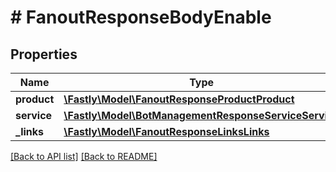 # # FanoutResponseBodyEnable

## Properties

Name | Type | Description | Notes
------------ | ------------- | ------------- | -------------
**product** | [**\Fastly\Model\FanoutResponseProductProduct**](FanoutResponseProductProduct.md) |  | [optional] 
**service** | [**\Fastly\Model\BotManagementResponseServiceService**](BotManagementResponseServiceService.md) |  | [optional] 
**_links** | [**\Fastly\Model\FanoutResponseLinksLinks**](FanoutResponseLinksLinks.md) |  | [optional] 


[[Back to API list]](../../README.md#endpoints) [[Back to README]](../../README.md)

